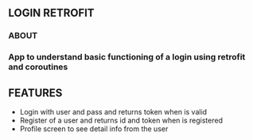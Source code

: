 ## __LOGIN RETROFIT__

### __ABOUT__

### App to understand basic functioning of a login using retrofit and coroutines

## __FEATURES__

* Login with user and pass and returns token when is valid
* Register of a user and returns id and token when is registered
* Profile screen to see detail info from the user

